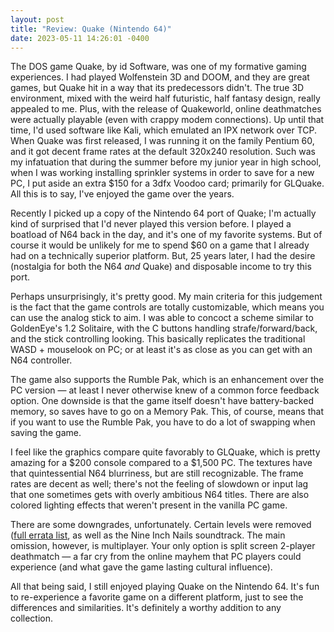 ```yaml
---
layout: post
title: "Review: Quake (Nintendo 64)"
date: 2023-05-11 14:26:01 -0400
---
```

The DOS game Quake, by id Software, was one of my formative gaming experiences. I had played Wolfenstein 3D and DOOM, and they are great games, but Quake hit in a way that its predecessors didn't. The true 3D environment, mixed with the weird half futuristic, half fantasy design, really appealed to me. Plus, with the release of Quakeworld, online deathmatches were actually playable (even with crappy modem connections). Up until that time, I'd used software like Kali, which emulated an IPX network over TCP. When Quake was first released, I was running it on the family Pentium 60, and it got decent frame rates at the default 320x240 resolution. Such was my infatuation that during the summer before my junior year in high school, when I was working installing sprinkler systems in order to save for a new PC, I put aside an extra $150 for a 3dfx Voodoo card; primarily for GLQuake. All this is to say, I've enjoyed the game over the years.

Recently I picked up a copy of the Nintendo 64 port of Quake; I'm actually kind of surprised that I'd never played this version before. I played a boatload of N64 back in the day, and it's one of my favorite systems. But of course it would be unlikely for me to spend $60 on a game that I already had on a technically superior platform. But, 25 years later, I had the desire (nostalgia for both the N64 _and_ Quake) and disposable income to try this port.

Perhaps unsurprisingly, it's pretty good. My main criteria for this judgement is the fact that the game controls are totally customizable, which means you can use the analog stick to aim. I was able to concoct a scheme similar to GoldenEye's 1.2 Solitaire, with the C buttons handling strafe/forward/back, and the stick controlling looking. This basically replicates the traditional WASD + mouselook on PC; or at least it's as close as you can get with an N64 controller.

The game also supports the Rumble Pak, which is an enhancement over the PC version — at least I never otherwise knew of a common force feedback option. One downside is that the game itself doesn't have battery-backed memory, so saves have to go on a Memory Pak. This, of course, means that if you want to use the Rumble Pak, you have to do a lot of swapping when saving the game.

I feel like the graphics compare quite favorably to GLQuake, which is pretty amazing for a $200 console compared to a $1,500 PC. The textures have that quintessential N64 blurriness, but are still recognizable. The frame rates are decent as well; there's not the feeling of slowdown or input lag that one sometimes gets with overly ambitious N64 titles. There are also colored lighting effects that weren't present in the vanilla PC game.

There are some downgrades, unfortunately. Certain levels were removed ([full errata list](https://quake.fandom.com/wiki/Quake_(Nintendo_64_version)), as well as the Nine Inch Nails soundtrack. The main omission, however, is multiplayer. Your only option is split screen 2-player deathmatch — a far cry from the online mayhem that PC players could experience (and what gave the game lasting cultural influence).

All that being said, I still enjoyed playing Quake on the Nintendo 64. It's fun to re-experience a favorite game on a different platform, just to see the differences and similarities. It's definitely a worthy addition to any collection.
